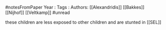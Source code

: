 #notesFromPaper
Year   :
Tags   :
Authors: [[Alexandridis]] [[Bakkes]] [[Nijhof]] [[Veltkamp]]
#unread 

these children are less exposed to other children and are stunted in [[SEL]]
